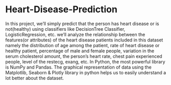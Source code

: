 # Heart-Disease-Prediction
In this project, we’ll simply predict that the person has heart disease or is not(healthy) using classifiers like DecisionTree Classifier, LogisticRegression, etc. we’ll analyze the relationship between the features(or attributes) of the heart disease patients included in this dataset namely the distribution of age among the patient, rate of heart disease or healthy patient, percentage of male and female people, variation in the serum cholesterol amount, the person’s heart rate, chest pain experienced people, level of the restecg, exang, etc. In Python, the most powerful library is NumPy and Pandas. The graphical representation of data using the Matplotlib, Seaborn &amp; Plotly library in python helps us to easily understand a lot better about the dataset.
